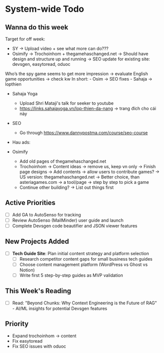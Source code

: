# System-wide Todo

## Wanna do this week
Target for off week:
- SY -> Upload video + see what more can do???
- Osimify -> Trochoinhom + thegamehaschanged.net -> Should have design and structure up and running
        -> SEO update for existing site: devsgen, easytoread, oduoc

Who’s the spy game seems to get more impression -> evaluate English game opportunities 
-> check kw
In short:
    - Osim -> SEO fixes
    - Sahaja -> lopthien 

- Sahaja Yoga
    - Upload Shri Mataji's talk for seeker to youtube
    - https://links.sahajayoga.vn/lop-thien-da-nang -> trang đích cho cái này

- SEO
    - Go through https://www.dannypostma.com/course/seo-course

- Hau ads:

- Osimify
    - Add old pages of thegamehaschanged.net
    - Trochoinhom -> Content ideas
        -> remove us, keep vn only
        -> Finish page designs
        -> Add contents
        -> allow users to contribute games?
        -> US version: thegamehaschanged.net -> Better choice, than asteriagames.com
        -> a tool/page -> step by step to pick a game
    - Continue other building? -> List out things first

## Active Priorities
- [ ] Add GA to AutoSenso for tracking
- [ ] Review AutoSenso (MailMinder) user guide and launch
- [ ] Complete Devsgen code beautifier and JSON viewer features

## New Projects Added
- [ ] **Tech Guide Site**: Plan initial content strategy and platform selection
  - [ ] Research competitor content gaps for small business tech guides
  - [ ] Choose content management platform (WordPress vs Ghost vs Notion)
  - [ ] Write first 5 step-by-step guides as MVP validation

## This Week's Reading
- [ ] Read: "Beyond Chunks: Why Context Engineering is the Future of RAG" - AI/ML insights for potential Devsgen features

## Priority
- Expand trochoinhom -> content
- Fix easytoread
- Fix SEO issues with oduoc